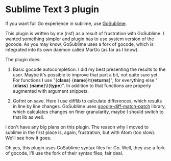 # Sublime Text 3 plugin

If you want full Go experience in sublime, use [GoSublime](https://github.com/DisposaBoy/GoSublime).

This plugin is written by me (nsf) as a result of frustration with GoSublime. I wanted something simpler and plugin has to use system version of the gocode. As you may know, GoSublime uses a fork of gocode, which is integrated into its own daemon called MarGo (as far as I know).

The plugin does:

1. Basic gocode autocompletion. I did my best presenting the results to the user. Maybe it's possible to improve that part a bit, not quite sure yet. For functions I use "{**class**} {**name**}\t{**returns**}", for everything else "{**class**} {**name**}\t{**type**}". In addition to that functions are properly augmented with argument snippets.

2. Gofmt on save. Here I use difflib to calculate differences, which results in line by line changes. GoSublime uses [google-diff-match-patch](https://code.google.com/archive/p/google-diff-match-patch/) library, which calculates changes on finer granularity, maybe I should switch to that lib as well.

I don't have any big plans on this plugin. The reason why I moved to sublime in the first place is, again, frustration, but with Atom (too slow). We'll see how it goes.

Oh yes, this plugin uses GoSublime syntax files for Go. Well, they use a fork of gocode, I'll use the fork of their syntax files, fair deal.
